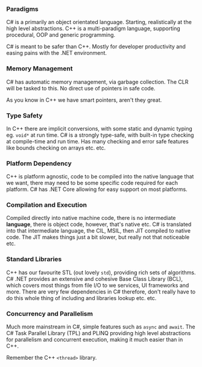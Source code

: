 ### Paradigms
C# is a primarily an object orientated language. 
Starting, realistically at the high level abstractions. 
C++ is a multi-paradigm language, supporting procedural, OOP and generic programming. 

C# is meant to be safer than C++. 
Mostly for developer productivity and easing pains with the .NET environment. 


### Memory Management
C# has automatic memory management, via garbage collection. 
The CLR will be tasked to this. 
No direct use of pointers in safe code. 

As you know in C++ we have  smart pointers, aren't they great. 



### Type Safety
In C++ there are implicit conversions, with some static and dynamic typing eg. `void*` at run time. 
C# is a strongly type-safe, with built-in type checking at compile-time and run time. 
Has many checking and error safe features like bounds checking on arrays etc. etc. 

### Platform Dependency
C++ is platform agnostic, code to be compiled into the native language that we want, there may need to be some specific code required for each platform. 
C# has .NET Core allowing for easy support on most platforms. 


### Compilation and Execution
Compiled directly into native machine code, there is no intermediate **language**, there is object code, however, that's native etc. 
C# is translated into that intermediate language, the CIL, MSIL, then JIT compiled to native code. 
The JIT makes things just a bit slower, but really not that noticeable etc. 

### Standard Libraries
C++ has our favourite STL (out lovely `std`), providing rich sets of algorithms. 
C# .NET provides an extensive and cohesive Base Class Library (BCL), which covers most things from file I/O to we services, UI frameworks and more. 
There are very few dependencies in C# therefore, don't really have to do this whole thing of including and libraries lookup etc. etc. 

### Concurrency and Parallelism
Much more mainstream in C#, simple features such as `async` and `await`. 
The C# Task Parallel Library (TPL) and PLINQ  providing high level abstractions for parallelism and concurrent execution, making it much easier than in C++. 

Remember the C++ `<thread>` library. 


